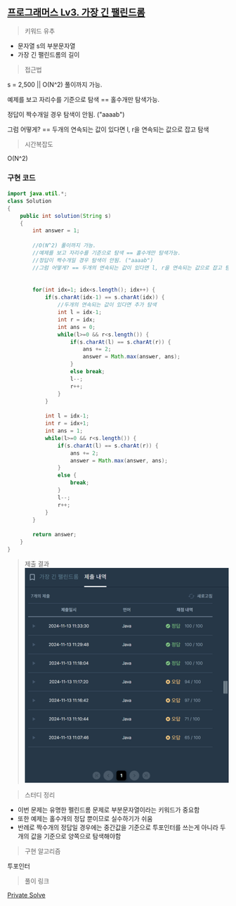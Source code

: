 ## [프로그래머스 Lv3. 가장 긴 팰린드롬](https://school.programmers.co.kr/learn/courses/30/lessons/12904)

> 키워드 유추
- 문자열 s의 부분문자열
- 가장 긴 팰린드롬의 길이

> 접근법
<p> s = 2,500 || O(N^2) 풀이까지 가능. </p>
<p> 예제를 보고 자리수를 기준으로 탐색 == 홀수개만 탐색가능. </p>
<p> 정답이 짝수개일 경우 탐색이 안됨. ("aaaab") </p>
<p> 그럼 어떻게? == 두개의 연속되는 값이 있다면 l, r을 연속되는 값으로 잡고 탐색 </p>

> 시간복잡도
<p> O(N^2) </p>

### 구현 코드
```java
import java.util.*;
class Solution
{
    public int solution(String s)
    {
        int answer = 1;

        //O(N^2) 풀이까지 가능.
        //예제를 보고 자리수를 기준으로 탐색 == 홀수개만 탐색가능.
        //정답이 짝수개일 경우 탐색이 안됨. ("aaaab")
        //그럼 어떻게? == 두개의 연속되는 값이 있다면 l, r을 연속되는 값으로 잡고 탐색
        
        
        for(int idx=1; idx<s.length(); idx++) {
            if(s.charAt(idx-1) == s.charAt(idx)) {
                //두개의 연속되는 값이 있다면 추가 탐색
                int l = idx-1;
                int r = idx;
                int ans = 0;
                while(l>=0 && r<s.length()) {
                    if(s.charAt(l) == s.charAt(r)) {
                        ans += 2;
                        answer = Math.max(answer, ans);
                    }
                    else break;
                    l--;
                    r++;
                }
            }
            
            int l = idx-1;
            int r = idx+1;
            int ans = 1;
            while(l>=0 && r<s.length()) {
                if(s.charAt(l) == s.charAt(r)) {
                    ans += 2;
                    answer = Math.max(answer, ans);
                }
                else {
                    break;
                }
                l--;
                r++;
            }
        }

        return answer;
    }
}
```

> 제출 결과
![제출결과](./result.png)

> 스터디 정리
- 이번 문제는 유명한 펠린드롬 문제로 부분문자열이라는 키워드가 중요함
- 또한 예제는 홀수개의 정답 뿐이므로 실수하기가 쉬움
- 반례로 짝수개의 정답일 경우에는 중간값을 기준으로 투포인터를 쓰는게 아니라 두개의 값을 기준으로 양쪽으로 탐색해야함

> 구현 알고리즘
<p> 투포인터 </p>

> 풀이 링크

[Private Solve](https://github.com/The-Four-Error-Pickers/Algorithm-Study/tree/main/Private%20Solve/12904.%20%EA%B0%80%EC%9E%A5%20%EA%B8%B4%20%ED%8C%B0%EB%A6%B0%EB%93%9C%EB%A1%AC/Be-HinD(Ryo)/2024-11-16T1894)

